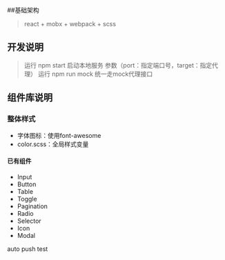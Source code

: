##基础架构
>react + mobx + webpack + scss 


## 开发说明

> 运行 npm start 启动本地服务  参数（port：指定端口号，target：指定代理）
> 运行 npm run mock 统一走mock代理接口

## 组件库说明

### 整体样式
- 字体图标：使用font-awesome
- color.scss：全局样式变量


####  已有组件
- Input
- Button
- Table
- Toggle
- Pagination
- Radio
- Selector
- Icon
- Modal


auto push test
